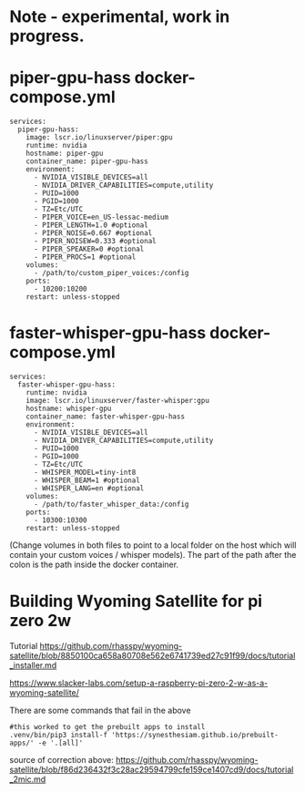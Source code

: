 # Note - experimental, work in progress.


# piper-gpu-hass docker-compose.yml
```
services:
  piper-gpu-hass:
    image: lscr.io/linuxserver/piper:gpu
    runtime: nvidia
    hostname: piper-gpu
    container_name: piper-gpu-hass
    environment:
      - NVIDIA_VISIBLE_DEVICES=all
      - NVIDIA_DRIVER_CAPABILITIES=compute,utility
      - PUID=1000
      - PGID=1000
      - TZ=Etc/UTC
      - PIPER_VOICE=en_US-lessac-medium
      - PIPER_LENGTH=1.0 #optional
      - PIPER_NOISE=0.667 #optional
      - PIPER_NOISEW=0.333 #optional
      - PIPER_SPEAKER=0 #optional
      - PIPER_PROCS=1 #optional
    volumes:
      - /path/to/custom_piper_voices:/config
    ports:
      - 10200:10200
    restart: unless-stopped
```

# faster-whisper-gpu-hass docker-compose.yml
```
services:
  faster-whisper-gpu-hass:
    runtime: nvidia
    image: lscr.io/linuxserver/faster-whisper:gpu
    hostname: whisper-gpu
    container_name: faster-whisper-gpu-hass
    environment:
      - NVIDIA_VISIBLE_DEVICES=all
      - NVIDIA_DRIVER_CAPABILITIES=compute,utility
      - PUID=1000
      - PGID=1000
      - TZ=Etc/UTC
      - WHISPER_MODEL=tiny-int8
      - WHISPER_BEAM=1 #optional
      - WHISPER_LANG=en #optional
    volumes:
      - /path/to/faster_whisper_data:/config
    ports:
      - 10300:10300
    restart: unless-stopped

```

(Change volumes in both files to point to a local folder on the host which will contain your custom voices / whisper models).   The part of the path after the colon is the path inside the docker container.


# Building Wyoming Satellite for pi zero 2w
Tutorial
https://github.com/rhasspy/wyoming-satellite/blob/8850100ca658a80708e562e6741739ed27c91f99/docs/tutorial_installer.md



https://www.slacker-labs.com/setup-a-raspberry-pi-zero-2-w-as-a-wyoming-satellite/


There are some commands that fail in the above
```
#this worked to get the prebuilt apps to install
.venv/bin/pip3 install-f 'https://synesthesiam.github.io/prebuilt-apps/' -e '.[all]'
```
source of correction above:
https://github.com/rhasspy/wyoming-satellite/blob/f86d236432f3c28ac29594799cfe159ce1407cd9/docs/tutorial_2mic.md

